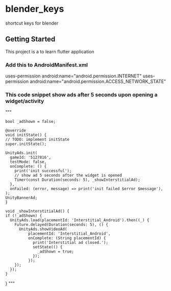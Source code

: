# blender_keys

shortcut keys for blender

## Getting Started

This project is a to learn flutter application

### Add this to AndroidManifest.xml

uses-permission android:name="android.permission.INTERNET"
uses-permission android:name="android.permission.ACCESS_NETWORK_STATE" 


### This code snippet show ads after 5 seconds upon opening a widget/activity
"""

    bool _adShown = false;

    @override
    void initState() {
    // TODO: implement initState
    super.initState();

    UnityAds.init(
      gameId: '5127816',
      testMode: false,
      onComplete: () {
        print('init successful');
        // show ad 5 seconds after the widget is opened
        Timer(const Duration(seconds: 5), _showInterstitialAd);
      },
      onFailed: (error, message) => print('init failed $error $message'),
    );
    UnityBannerAd;
    }

    void _showInterstitialAd() {
    if (!_adShown) {
      UnityAds.load(placementId: 'Interstitial_Android').then((_) {
        Future.delayed(Duration(seconds: 5), () {
          UnityAds.showVideoAd(
              placementId: 'Interstitial_Android',
              onComplete: (String placementId) {
                print('Interstitial ad closed.');
                setState(() {
                  _adShown = true;
                });
              });
        });
      });
    }
}
"""